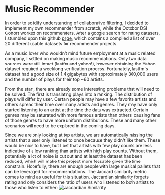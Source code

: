 # Music Recommender
In order to solidify understanding of collaborative filtering, I decided to implement my own recommender from scratch, while the Octobor DSI Cohort worked on recommenders. After a google search for rating datasets, I stumbled upon this github [page](https://gist.github.com/entaroadun/1653794), which contains a compiled a list of over 20 different usable datasets for recommender projects. 

As a music lover who wouldn't mind future employment at a music related company, I settled on making music recommendations. Only two data sources were still intact (lastfm and yahoo!), however obtaining the Yahoo dataset required a weeklong verification process. Fortunately, lastfm's dataset had a good size of 1.4 gigabytes with approximately 360,000 users and the number of plays for their top ~60 artists. 

From the start, there are already some interesting problems that will need to be solved. The first is translating plays into a ranking. The distribution of plays will differ by user. Certain people may have a few favorite artists and others spread their time over many artists and genres. They may have only started listening to an artist at the time the data was extracted. Certain genres may be saturated with more famous artists than others, causing fans of those genres to have more uniform distributions. These and many other scenarios will need to be explored in the coming days.

Since we are only looking at top artists, we are automatically missing the artists that a user only listened to once because they didn't like them. These would be nice to have, but I bet that artists with few play counts are less indicative of a low ranking than artists with high play counts. Without them, potentially a lot of noise is cut out and at least the dataset has been reduced, which will make this project more feasable given the time constrain. Hopefully, there are enough people with large musical pallets that can be leveraged for recommendations. The Jaccard similarity metric comes to mind as useful for this situation. Jaccardian similarity forgets rating and only considers the ratio of users who listened to both artists to those who listen to either: 
![Jaccardian Similarity](https://raw.githubusercontent.com/zipfian/recommendation-systems/master/images/jaccard_similarity.png?token=AGzbQGx_ItIc6x-B1c7TmsuyhUDp9d-jks5WZiItwA%3D%3D "Jaccardian Similarity")